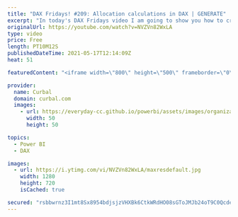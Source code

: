 ```yaml
---
title: "DAX Fridays! #209: Allocation calculations in DAX | GENERATE"
excerpt: "In today's DAX Fridays video I am going to show you how to create allocation tables using DAX.  I showed you in a previous video how to do it in Power Query, so if you prefer it that way, check this video instead: https://www.youtube.com/watch?v=ChXz-7o6-R8  Here you can download all the pbix files:"
originalUrl: https://youtube.com/watch?v=NVZVn82WxLA
type: video
price: Free
length: PT10M12S
publishedDateTime: 2021-05-17T12:14:09Z
heat: 51

featuredContent: "<iframe width=\"800\" height=\"500\" frameborder=\"0\" src=\"https://www.youtube.com/embed/NVZVn82WxLA\" allow=\"accelerometer; autoplay; encrypted-media; gyroscope; picture-in-picture\" allowfullscreen></iframe>"

provider:
  name: Curbal
  domain: curbal.com
  images:
    - url: https://everyday-cc.github.io/powerbi/assets/images/organizations/curbal.com-50x50.jpg
      width: 50
      height: 50

topics:
  - Power BI
  - DAX

images:
  - url: https://i.ytimg.com/vi/NVZVn82WxLA/maxresdefault.jpg
    width: 1280
    height: 720
    isCached: true

secured: "rsbbwrnz3I1mt8Sx8954bdjsjzVHXBk6CtkWRdHO08sGToJMJb24oT9C0QcdeEjlS53CR13j1ht9Ejhy23wxAb7BdfGvzucWgLfRSmyj2eC8iG5gcHRqdWZ2J7kjaAXjysTvYaJb1YZhJ4vQFjbdJ17sog7xL75xDypWpJDzG0zzAf6qC1IJRvaTU8l6ACGjE5sMN+Z42kChypZ3c5BiqSLEfBX5r3C2XikFra7/Z551HCba+2too0ZVARHar76uyAPLbhIPtlzjkdCXs/agxpjaHIEi33a7d7LBpeo9MDhhvWZtUJ1/AlWStDVqbRIcBOY+jJ6nXZDGLRmY8ZrmFMGM27/x9wWhmXTp05wWRQVl5+K6otg23oRwX020/Z/eiVuv/ej6el9dptyGCb34ojamV/a6U8x6B6eQTG5blbc=;q3sg0iFyqFj0c+NSJ5pKvg=="
---
```


